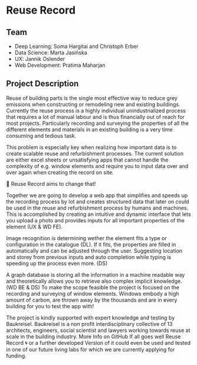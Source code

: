 # Reuse Record

## Team

- Deep Learning: Soma Hargitai and Christoph Erber
- Data Science: Marta Jasińska
- UX: Jannik Oslender
- Web Development: Pratima Maharjan

## Project Description

Reuse of building parts is the single most effective way to reduce grey emissions when constructing or remodeling new and existing buildings. Currently the reuse process is a highly individual unindustrialized process that requires a lot of manual labour and is thus financially out of reach for most projects. Particularly recording and surveying the properties of all the different elements and materials in an existing building is a very time consuming and tedious task.

This problem is especially key when realizing how important data is to create scalable reuse and refurbishment processes.
The current solution are either excel sheets or unsatisfying apps that cannot handle the complexity of e.g. window elements and require you to input data over and over again when creating the record on site.

🚀 Reuse Record aims to change that!

Together we are going to develop a web app that simplifies and speeds up the recording process by lot and creates structured data that later on could be used in the reuse and refurbishment process by humans and machines.
This is accomplished by creating an intuitive and dynamic interface that lets you upload a photo and provides inputs for all important properties of the element (UX & WD FE).

Image recognition is determining wether the element fits a type or configuration in the catalogue (DL).
If it fits, the properties are filled in automatically and can be adjusted through the user. Suggesting location and storey from previous inputs and auto completion while typing is speeding up the process even more. (DS)

A graph database is storing all the information in a machine readable way and theoretically allows you to retrieve also complex implicit knowledge. (WD BE & DS)
To make the scope feasible the project is focused on the recording and surveying of window elements.
Windows embody a high amount of carbon, are thrown away by the thousands and are in every building for you to test the app with!

The project is kindly supported with expert knowledge and testing by Baukreisel.
Baukreisel is a non profit interdisciplinary collective of 13 architects, engineers, social scientist and lawyers working towards reuse at scale in the building industry. More Info on GitHub
If all goes well Reuse Record :cyclone: or a further developed Version of it could even be used and tested in one of our future living labs for which we are currently applying for funding.
